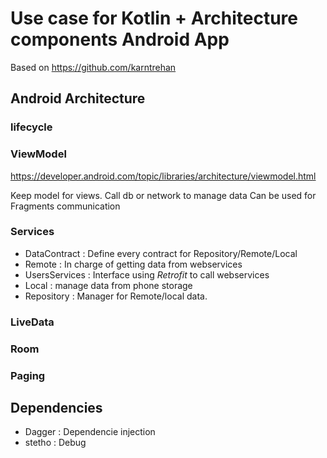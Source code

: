 # Use case for Kotlin + Architecture components Android App
Based on https://github.com/karntrehan

## Android Architecture
### lifecycle

### ViewModel
https://developer.android.com/topic/libraries/architecture/viewmodel.html

Keep model for views.
Call db or network to manage data
Can be used for Fragments communication

### Services
* DataContract : Define every contract for Repository/Remote/Local
* Remote : In charge of getting data from webservices
* UsersServices : Interface using _Retrofit_ to call webservices
* Local : manage data from phone storage
* Repository : Manager for Remote/local data.

### LiveData

### Room

### Paging


## Dependencies

* Dagger : Dependencie injection
* stetho : Debug